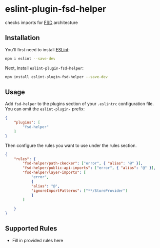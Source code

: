 # eslint-plugin-fsd-helper

checks imports for [FSD](https://feature-sliced.design/) architecture

## Installation

You'll first need to install [ESLint](https://eslint.org/):

```sh
npm i eslint --save-dev
```

Next, install `eslint-plugin-fsd-helper`:

```sh
npm install eslint-plugin-fsd-helper --save-dev
```

## Usage

Add `fsd-helper` to the plugins section of your `.eslintrc` configuration file. You can omit the `eslint-plugin-` prefix:

```json
{
    "plugins": [
        "fsd-helper"
    ]
}
```


Then configure the rules you want to use under the rules section.

```json
{
    "rules": {
        "fsd-helper/path-ckecker": ["error", { "alias": "@" }],
        "fsd-helper/public-api-imports": ["error", { "alias": "@" }],
        "fsd-helper/layer-imports": [
            "error",
            {
            "alias": "@",
            "ignoreImportPatterns": ["**/StoreProvider"]
            }
        ]
        
    }
}
```

## Supported Rules

* Fill in provided rules here


